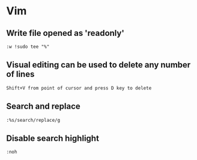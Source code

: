 # Vim

## Write file opened as 'readonly'

```text
:w !sudo tee "%"
```

## Visual editing can be used to delete any number of lines

```text
Shift+V from point of cursor and press D key to delete
```

## Search and replace

```text
:%s/search/replace/g 
```

## Disable search highlight

```text
:noh
```
